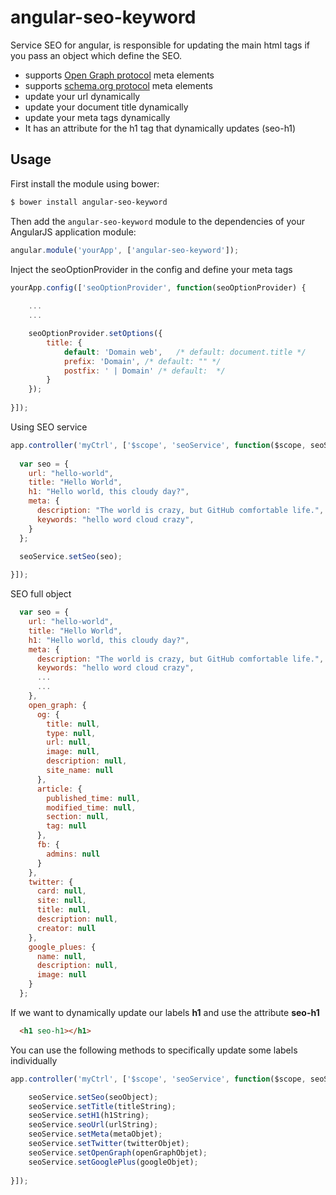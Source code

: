 # angular-seo-keyword

Service SEO for angular, is responsible for updating the main html tags if you pass an object which define the SEO.

- supports [Open Graph protocol](http://ogp.me/) meta elements
- supports [schema.org protocol](http://schema.org/) meta elements
- update your url dynamically
- update your document title dynamically
- update your meta tags dynamically
- It has an attribute for the h1 tag that dynamically updates (seo-h1)


## Usage

First install the module using bower:
 
```bash
$ bower install angular-seo-keyword
```

Then add the `angular-seo-keyword` module to the dependencies of your AngularJS application module:

```javascript
angular.module('yourApp', ['angular-seo-keyword']);
```

Inject the seoOptionProvider in the config and define your meta tags

```javascript
yourApp.config(['seoOptionProvider', function(seoOptionProvider) {
	
	...
  	...

  	seoOptionProvider.setOptions({
    	title: {
    		default: 'Domain web',   /* default: document.title */
    		prefix: 'Domain', /* default: "" */
    		postfix: ' | Domain' /* default:  */
    	}
	});
	
}]);
```

Using SEO service

```javascript
app.controller('myCtrl', ['$scope', 'seoService', function($scope, seoService) { 
  
  var seo = {
    url: "hello-world",
    title: "Hello World",
    h1: "Hello world, this cloudy day?",
    meta: {
      description: "The world is crazy, but GitHub comfortable life.",
      keywords: "hello word cloud crazy",
    }
  };
  
  seoService.setSeo(seo);

}]);
```

SEO full object

```javascript
  var seo = {
    url: "hello-world",
    title: "Hello World",
    h1: "Hello world, this cloudy day?",
    meta: {
      description: "The world is crazy, but GitHub comfortable life.",
      keywords: "hello word cloud crazy",
      ...
      ...
    },
    open_graph: {
      og: {
        title: null,
        type: null,
        url: null,
        image: null,
        description: null,
        site_name: null
      },
      article: {
        published_time: null,
        modified_time: null,
        section: null,
        tag: null
      },
      fb: {
        admins: null
      }
    },
    twitter: {
      card: null,
      site: null,
      title: null,
      description: null,
      creator: null
    },
    google_plues: {
      name: null,
      description: null,
      image: null
    }
  };
```

If we want to dynamically update our labels __h1__ and use the attribute __seo-h1__

```html
  <h1 seo-h1></h1>
```

You can use the following methods to specifically update some labels individually

```javascript
app.controller('myCtrl', ['$scope', 'seoService', function($scope, seoService) {

	seoService.setSeo(seoObject);
	seoService.setTitle(titleString);
	seoService.setH1(h1String);
	seoService.seoUrl(urlString);
	seoService.setMeta(metaObjet);
	seoService.setTwitter(twitterObjet);
	seoService.setOpenGraph(openGraphObjet);
	seoService.setGooglePlus(googleObjet);
	
}]);
```
